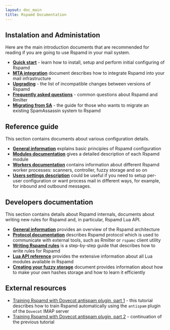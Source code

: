 ```yaml
---
layout: doc_main
title: Rspamd Documentation
---
```

## Instalation and Administation

Here are the main introduction documents that are recommended for reading if you are going to use Rspamd in your mail system.

* **[Quick start](quickstart.html)** - learn how to install, setup and perform initial configuring of Rspamd
* **[MTA integration](integration.html)** document describes how to integrate Rspamd into your mail infrastructure
* **[Upgrading](migration.html)** - the list of incompatible changes between versions of Rspamd
* **[Frequently asked questions](faq.html)** - common questions about Rspamd and Rmilter
* **[Migrating from SA](./tutorials/migrate_sa.html)** - the guide for those who wants to migrate an existing SpamAssassin system to Rspamd

## Reference guide

This section contains documents about various configuration details.

* **[General information](./configuration/index.html)** explains basic principles of Rspamd configuration
* **[Modules documentation](./modules/)** gives a detailed description of each Rspamd module
* **[Workers documentation](./workers/)** contains information about different Rspamd worker processes: scanners, controller, fuzzy storage and so on
* **[Users settings description](./configuration/settings.html)** could be useful if you need to setup per-user configuration or want process mail in different ways, for example, for inbound and outbound messages.

## Developers documentation

This section contains details about Rspamd internals, documents about writing new rules for Rspamd and, in particular, Rspamd Lua API.

* **[General information](./architecture/index.html)** provides an overview of the Rspamd architecture
* **[Protocol documentation](./architecture/protocol.html)** describes Rspamd protocol which is used to communicate with external tools, such as Rmilter or `rspamc` client utility
* **[Writing Rspamd rules](./tutorials/writing_rules.html)** is a step-by-step guide that describes how to write rules for Rspamd
* **[Lua API reference](./lua/)** provides the extensive information about all Lua modules available in Rspamd
* **[Creating your fuzzy storage](http://rspamd.com/doc/fuzzy_storage.html)** document provides information about how to make your own hashes storage and how to learn it efficiently

## External resources

* [Training Rspamd with Dovecot antispam plugin, part 1](https://kaworu.ch/blog/2014/03/25/dovecot-antispam-with-rspamd/) - this tutorial describes how to train Rspamd automatically using the `antispam` plugin of the `Dovecot` IMAP server
* [Training Rspamd with Dovecot antispam plugin, part 2](https://kaworu.ch/blog/2015/10/12/dovecot-antispam-with-rspamd-part2/) - continuation of the previous tutorial

